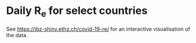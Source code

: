 # Daily R<sub>e</sub> for select countries

See https://ibz-shiny.ethz.ch/covid-19-re/ for an interactive visualisation of the data.
